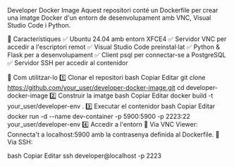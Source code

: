 Developer Docker Image
Aquest repositori conté un Dockerfile per crear una imatge Docker d'un entorn de desenvolupament amb VNC, Visual Studio Code i Python.

📌 Característiques
✅ Ubuntu 24.04 amb entorn XFCE4
✅ Servidor VNC per accedir a l'escriptori remot
✅ Visual Studio Code preinstal·lat
✅ Python & Flask per a desenvolupament
✅ Client psql per connectar-se a PostgreSQL
✅ Servidor SSH per accedir al contenidor

🚀 Com utilitzar-lo
1️⃣ Clonar el repositori
bash
Copiar
Editar
git clone https://github.com/your_user/developer-docker-image.git
cd developer-docker-image
2️⃣ Construir la imatge
bash
Copiar
Editar
docker build -t your_user/developer-env .
3️⃣ Executar el contenidor
bash
Copiar
Editar
docker run -d --name dev-container -p 5900:5900 -p 2223:22 your_user/developer-env
4️⃣ Accedir a l'entorn
📌 Via VNC Viewer: Connecta't a localhost:5900 amb la contrasenya definida al Dockerfile.
📌 Via SSH:

bash
Copiar
Editar
ssh developer@localhost -p 2223
